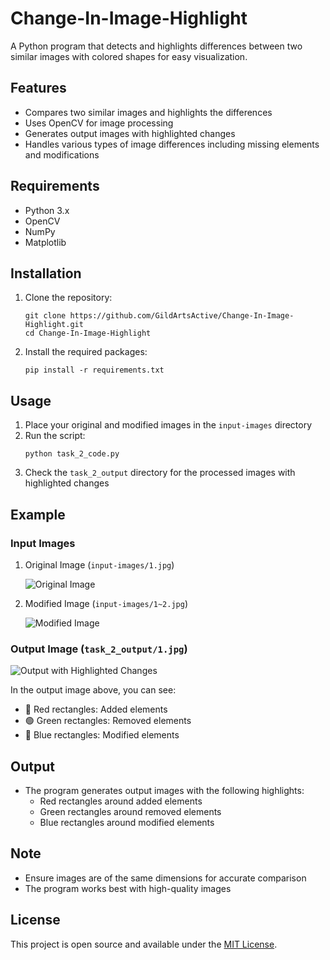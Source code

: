 # Change-In-Image-Highlight

A Python program that detects and highlights differences between two similar images with colored shapes for easy visualization.

## Features
- Compares two similar images and highlights the differences
- Uses OpenCV for image processing
- Generates output images with highlighted changes
- Handles various types of image differences including missing elements and modifications

## Requirements
- Python 3.x
- OpenCV
- NumPy
- Matplotlib

## Installation
1. Clone the repository:
   ```
   git clone https://github.com/GildArtsActive/Change-In-Image-Highlight.git
   cd Change-In-Image-Highlight
   ```

2. Install the required packages:
   ```
   pip install -r requirements.txt
   ```

## Usage
1. Place your original and modified images in the `input-images` directory
2. Run the script:
   ```
   python task_2_code.py
   ```
3. Check the `task_2_output` directory for the processed images with highlighted changes

## Example

### Input Images
1. Original Image (`input-images/1.jpg`)
   
   ![Original Image](input-images/1.jpg)

2. Modified Image (`input-images/1~2.jpg`)
   
   ![Modified Image](input-images/1~2.jpg)

### Output Image (`task_2_output/1.jpg`)

![Output with Highlighted Changes](task_2_output/1.jpg)

In the output image above, you can see:
- 🔴 Red rectangles: Added elements
- 🟢 Green rectangles: Removed elements
- 🔵 Blue rectangles: Modified elements

## Output
- The program generates output images with the following highlights:
  - Red rectangles around added elements
  - Green rectangles around removed elements
  - Blue rectangles around modified elements

## Note
- Ensure images are of the same dimensions for accurate comparison
- The program works best with high-quality images

## License
This project is open source and available under the [MIT License](LICENSE).
